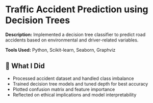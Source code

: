 # Traffic Accident Prediction using Decision Trees

**Description:** Implemented a decision tree classifier to predict road accidents based on environmental and driver-related variables.

**Tools Used:** Python, Scikit-learn, Seaborn, Graphviz

## 📌 What I Did
- Processed accident dataset and handled class imbalance
- Trained decision tree models and tuned depth for best accuracy
- Plotted confusion matrix and feature importance
- Reflected on ethical implications and model interpretability
